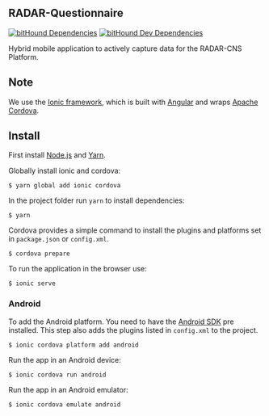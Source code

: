 ## RADAR-Questionnaire

[![bitHound Dependencies](https://www.bithound.io/github/RADAR-CNS/RADAR-Questionnaire/badges/dependencies.svg)](https://www.bithound.io/github/RADAR-CNS/RADAR-Questionnaire/develop/dependencies/npm) [![bitHound Dev Dependencies](https://www.bithound.io/github/RADAR-CNS/RADAR-Questionnaire/badges/devDependencies.svg)](https://www.bithound.io/github/RADAR-CNS/RADAR-Questionnaire/develop/dependencies/npm)

Hybrid mobile application to actively capture data for the RADAR-CNS Platform.

## Note

We use the [Ionic framework](http://ionicframework.com/docs/), which is built with [Angular](https://angular.io/) and wraps [Apache Cordova](https://cordova.apache.org/).

## Install

First install [Node.js](https://nodejs.org/) and [Yarn](https://yarnpkg.com/en/docs/install).

Globally install ionic and cordova:
```
$ yarn global add ionic cordova
```

In the project folder run `yarn` to install dependencies:
```
$ yarn
```

Cordova provides a simple command to install the plugins and platforms set in `package.json` or `config.xml`.
```
$ cordova prepare
```

To run the application in the browser use:
```
$ ionic serve
```

### Android

To add the Android platform. You need to have the [Android SDK](https://developer.android.com/studio/index.html) pre installed. This step also adds the plugins listed in `config.xml` to the project.
```
$ ionic cordova platform add android
```

Run the app in an Android device:
```
$ ionic cordova run android
```

Run the app in an Android emulator:
```
$ ionic cordova emulate android
```
